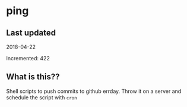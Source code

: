 # ping

## Last updated
2018-04-22

Incremented: 422

## What is this??
Shell scripts to push commits to github errday. Throw it on a server and schedule the script with `cron`
